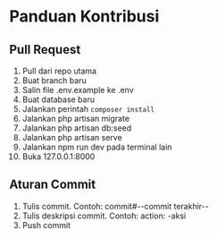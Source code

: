<!-- Tulis panduan mulai dari pull sampai aturan commit -->
# Panduan Kontribusi
## Pull Request
1. Pull dari repo utama
2. Buat branch baru
3. Salin file .env.example ke .env
4. Buat database baru
5. Jalankan perintah `composer install`
6. Jalankan php artisan migrate
7. Jalankan php artisan db:seed
8. Jalankan php artisan serve
9. Jalankan npm run dev pada terminal lain
10. Buka 127.0.0.1:8000
## Aturan Commit
1. Tulis commit. Contoh: commit#--commit terakhir--
2. Tulis deskripsi commit. Contoh: action: -aksi
3. Push commit
